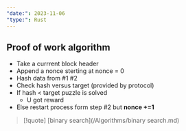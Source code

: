 ```yaml
---
"date:": 2023-11-06
"type:": Rust
---
```

##  Proof of work algorithm 

- Take a currrent block header 
- Append a nonce sterting at nonce = 0
- Hash data from #1 #2 
- Check hash versus target (provided by protocol)
- If hash < target puzzle is solved 
	- U got reward 
- Else restart process form step #2 but **nonce +=1**

 >[!quote] [binary search](/Algorithms/binary search.md) 
